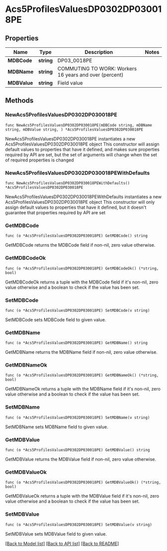 # Acs5ProfilesValuesDP0302DP030018PE

## Properties

Name | Type | Description | Notes
------------ | ------------- | ------------- | -------------
**MDBCode** | **string** | DP03_0018PE | 
**MDBName** | **string** | COMMUTING TO WORK: Workers 16 years and over (percent) | 
**MDBValue** | **string** | Field value | 

## Methods

### NewAcs5ProfilesValuesDP0302DP030018PE

`func NewAcs5ProfilesValuesDP0302DP030018PE(mDBCode string, mDBName string, mDBValue string, ) *Acs5ProfilesValuesDP0302DP030018PE`

NewAcs5ProfilesValuesDP0302DP030018PE instantiates a new Acs5ProfilesValuesDP0302DP030018PE object
This constructor will assign default values to properties that have it defined,
and makes sure properties required by API are set, but the set of arguments
will change when the set of required properties is changed

### NewAcs5ProfilesValuesDP0302DP030018PEWithDefaults

`func NewAcs5ProfilesValuesDP0302DP030018PEWithDefaults() *Acs5ProfilesValuesDP0302DP030018PE`

NewAcs5ProfilesValuesDP0302DP030018PEWithDefaults instantiates a new Acs5ProfilesValuesDP0302DP030018PE object
This constructor will only assign default values to properties that have it defined,
but it doesn't guarantee that properties required by API are set

### GetMDBCode

`func (o *Acs5ProfilesValuesDP0302DP030018PE) GetMDBCode() string`

GetMDBCode returns the MDBCode field if non-nil, zero value otherwise.

### GetMDBCodeOk

`func (o *Acs5ProfilesValuesDP0302DP030018PE) GetMDBCodeOk() (*string, bool)`

GetMDBCodeOk returns a tuple with the MDBCode field if it's non-nil, zero value otherwise
and a boolean to check if the value has been set.

### SetMDBCode

`func (o *Acs5ProfilesValuesDP0302DP030018PE) SetMDBCode(v string)`

SetMDBCode sets MDBCode field to given value.


### GetMDBName

`func (o *Acs5ProfilesValuesDP0302DP030018PE) GetMDBName() string`

GetMDBName returns the MDBName field if non-nil, zero value otherwise.

### GetMDBNameOk

`func (o *Acs5ProfilesValuesDP0302DP030018PE) GetMDBNameOk() (*string, bool)`

GetMDBNameOk returns a tuple with the MDBName field if it's non-nil, zero value otherwise
and a boolean to check if the value has been set.

### SetMDBName

`func (o *Acs5ProfilesValuesDP0302DP030018PE) SetMDBName(v string)`

SetMDBName sets MDBName field to given value.


### GetMDBValue

`func (o *Acs5ProfilesValuesDP0302DP030018PE) GetMDBValue() string`

GetMDBValue returns the MDBValue field if non-nil, zero value otherwise.

### GetMDBValueOk

`func (o *Acs5ProfilesValuesDP0302DP030018PE) GetMDBValueOk() (*string, bool)`

GetMDBValueOk returns a tuple with the MDBValue field if it's non-nil, zero value otherwise
and a boolean to check if the value has been set.

### SetMDBValue

`func (o *Acs5ProfilesValuesDP0302DP030018PE) SetMDBValue(v string)`

SetMDBValue sets MDBValue field to given value.



[[Back to Model list]](../README.md#documentation-for-models) [[Back to API list]](../README.md#documentation-for-api-endpoints) [[Back to README]](../README.md)


